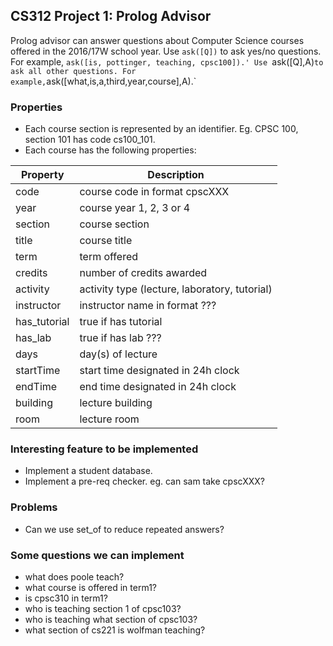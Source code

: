 ## CS312 Project 1: Prolog Advisor
Prolog advisor can answer questions about Computer Science courses offered in the 2016/17W school year.
Use `ask([Q])` to ask yes/no questions. For example, `ask([is, pottinger, teaching, cpsc100]).'
Use `ask([Q],A)` to ask all other questions. For example, `ask([what,is,a,third,year,course],A).`

### Properties
+ Each course section is represented by an identifier. Eg. CPSC 100, section 101 has code cs100_101.
+ Each course has the following properties:

Property | Description
--- | ---
code | course code in format cpscXXX
year | course year 1, 2, 3 or 4
section | course section
title | course title
term | term offered
credits | number of credits awarded
activity | activity type (lecture, laboratory, tutorial)
instructor | instructor name in format ???
has_tutorial | true if has tutorial
has_lab | true if has lab ???
days | day(s) of lecture
startTime | start time designated in 24h clock
endTime | end time designated in 24h clock
building | lecture building
room | lecture room

### Interesting feature to be implemented
+ Implement a student database.
+ Implement a pre-req checker. eg. can sam take cpscXXX?

### Problems
+ Can we use set_of to reduce repeated answers?

### Some questions we can implement
+ what does poole teach?
+ what course is offered in term1?
+ is cpsc310 in term1?
+ who is teaching section 1 of cpsc103?
+ who is teaching what section of cpsc103?
+ what section of cs221 is wolfman teaching?